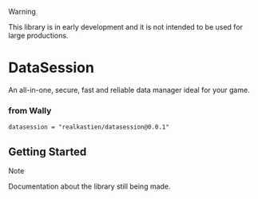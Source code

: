 > [!WARNING]
> This library is in early development and it is not intended to be used for large productions.

# DataSession
An all-in-one, secure, fast and reliable data manager ideal for your game.

### from Wally
```
datasession = "realkastien/datasession@0.0.1"
```

## Getting Started

> [!NOTE]
> Documentation about the library still being made.